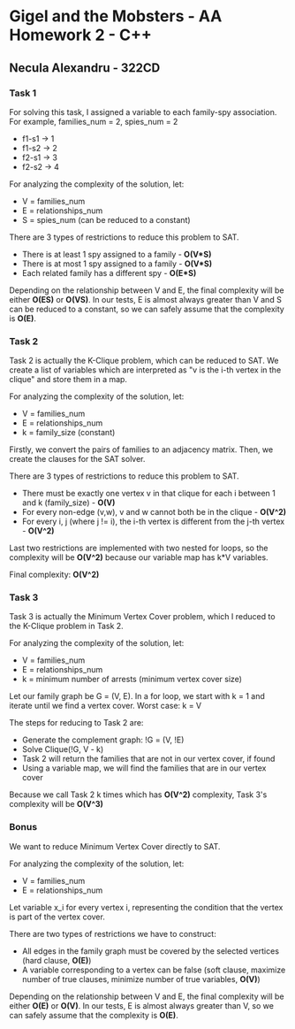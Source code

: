 # Gigel and the Mobsters - AA Homework 2 - C++

## Necula Alexandru - 322CD

### Task 1

For solving this task, I assigned a variable to each family-spy association. For
example, families_num = 2, spies_num = 2

- f1-s1 -> 1
- f1-s2 -> 2
- f2-s1 -> 3
- f2-s2 -> 4

For analyzing the complexity of the solution, let:

- V = families_num
- E = relationships_num
- S = spies_num (can be reduced to a constant)

There are 3 types of restrictions to reduce this problem to SAT.

- There is at least 1 spy assigned to a family - **O(V\*S)**
- There is at most 1 spy assigned to a family - **O(V\*S)**
- Each related family has a different spy - **O(E\*S)**

Depending on the relationship between V and E, the final complexity will be
either **O(ES)** or **O(VS)**. In our tests, E is almost always greater than V
and S can be reduced to a constant, so we can safely assume that the complexity
is **O(E)**.

### Task 2

Task 2 is actually the K-Clique problem, which can be reduced to SAT. We create
a list of variables which are interpreted as "v is the i-th vertex in the
clique" and store them in a map.

For analyzing the complexity of the solution, let:

- V = families_num
- E = relationships_num
- k = family_size (constant)

Firstly, we convert the pairs of families to an adjacency matrix. Then, we
create the clauses for the SAT solver.

There are 3 types of restrictions to reduce this problem to SAT.

- There must be exactly one vertex v in that clique for each i between 1 and k
  (family_size) - **O(V)**
- For every non-edge (v,w), v and w cannot both be in the clique - **O(V^2)**
- For every i, j (where j != i), the i-th vertex is different from the j-th
  vertex - **O(V^2)**

Last two restrictions are implemented with two nested for loops, so the
complexity will be **O(V^2)** because our variable map has k\*V variables.

Final complexity: **O(V^2)**

### Task 3

Task 3 is actually the Minimum Vertex Cover problem, which I reduced to the
K-Clique problem in Task 2.

For analyzing the complexity of the solution, let:

- V = families_num
- E = relationships_num
- k = minimum number of arrests (minimum vertex cover size)

Let our family graph be G = (V, E). In a for loop, we start with k = 1 and
iterate until we find a vertex cover. Worst case: k = V

The steps for reducing to Task 2 are:

- Generate the complement graph: !G = (V, !E)
- Solve Clique(!G, V - k)
- Task 2 will return the families that are not in our vertex cover, if found
- Using a variable map, we will find the families that are in our vertex cover

Because we call Task 2 k times which has **O(V^2)** complexity, Task 3's
complexity will be **O(V^3)**

### Bonus

We want to reduce Minimum Vertex Cover directly to SAT.

For analyzing the complexity of the solution, let:

- V = families_num
- E = relationships_num

Let variable x_i for every vertex i, representing the condition that the vertex
is part of the vertex cover.

There are two types of restrictions we have to construct:

- All edges in the family graph must be covered by the selected vertices (hard
  clause, **O(E)**)
- A variable corresponding to a vertex can be false (soft clause, maximize
  number of true clauses, minimize number of true variables, **O(V)**)

Depending on the relationship between V and E, the final complexity will be
either **O(E)** or **O(V)**. In our tests, E is almost always greater than V, so
we can safely assume that the complexity is **O(E)**.
